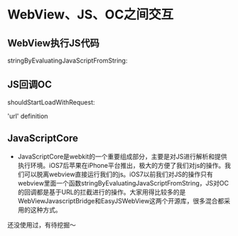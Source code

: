 # WebView、JS、OC之间交互

## WebView执行JS代码

stringByEvaluatingJavaScriptFromString:

## JS回调OC

shouldStartLoadWithRequest:

'url' definition

## JavaScriptCore

* JavaScriptCore是webkit的一个重要组成部分，主要是对JS进行解析和提供执行环境。iOS7后苹果在iPhone平台推出，极大的方便了我们对js的操作。我们可以脱离webview直接运行我们的js。iOS7以前我们对JS的操作只有webview里面一个函数stringByEvaluatingJavaScriptFromString，JS对OC的回调都是基于URL的拦截进行的操作。大家用得比较多的是WebViewJavascriptBridge和EasyJSWebView这两个开源库，很多混合都采用的这种方式。

还没使用过，有待挖掘～
